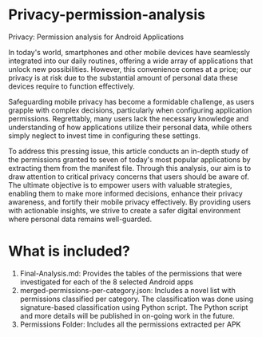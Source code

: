 # Privacy-permission-analysis
Privacy: Permission analysis for Android Applications

In today's world, smartphones and other mobile devices have seamlessly integrated into our daily routines, offering a wide array of applications that unlock new possibilities. However, this convenience comes at a price; our privacy is at risk due to the substantial amount of personal data these devices require to function effectively.

Safeguarding mobile privacy has become a formidable challenge, as users grapple with complex decisions, particularly when configuring application permissions. Regrettably, many users lack the necessary knowledge and understanding of how applications utilize their personal data, while others simply neglect to invest time in configuring these settings.

To address this pressing issue, this article conducts an in-depth study of the permissions granted to seven of today's most popular applications by extracting them from the manifest file. Through this analysis, our aim is to draw attention to critical privacy concerns that users should be aware of. The ultimate objective is to empower users with valuable strategies, enabling them to make more informed decisions, enhance their privacy awareness, and fortify their mobile privacy effectively. By providing users with actionable insights, we strive to create a safer digital environment where personal data remains well-guarded.

# What is included?
1. Final-Analysis.md: Provides the tables of the permissions that were investigated for each of the 8 selected Android apps
2. merged-permissions-per-category.json: Includes a novel list with permissions classified per category. The classification was done using signature-based classification using Python script. The Python script and more details will be published in on-going work in the future.
3. Permissions Folder: Includes all the permissions extracted per APK

